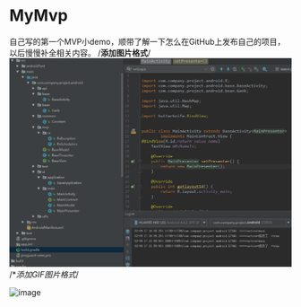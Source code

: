 # MyMvp
自己写的第一个MVP小demo，顺带了解一下怎么在GitHub上发布自己的项目，以后慢慢补全相关内容。
/**添加图片格式**/
![Alt text](https://github.com/youlongxifeng/MyMvp/blob/master/MyMvp/raw/master/image/code_icon.png)
/**添加GIF图片格式*/

![image](https://camo.githubusercontent.com/31a10e964a2d8461030e8e3b9da70b87272fe4ac/687474703a2f2f75706c6f61642d696d616765732e6a69616e7368752e696f2f75706c6f61645f696d616765732f323637323732312d643139316665343031633562323263392e6769663f696d6167654d6f6772322f6175746f2d6f7269656e742f7374726970253743696d61676556696577322f322f772f363030)   
 

